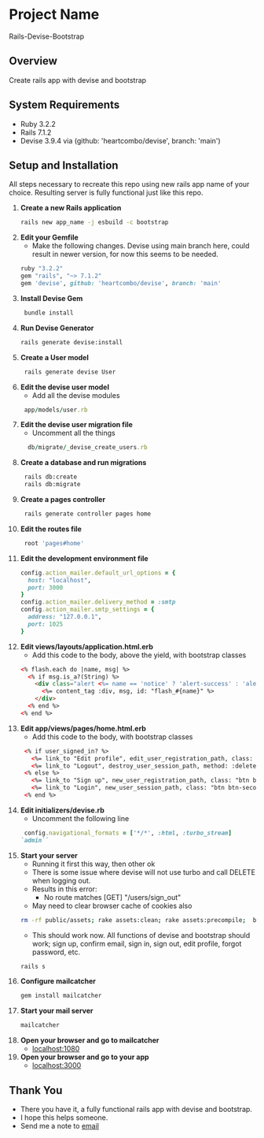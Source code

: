 # Project Name
Rails-Devise-Bootstrap

## Overview
Create rails app with devise and bootstrap

## System Requirements
- Ruby 3.2.2
- Rails 7.1.2
- Devise 3.9.4 via (github: 'heartcombo/devise', branch: 'main')

## Setup and Installation
   All steps necessary to recreate this repo using new rails app name of your choice. Resulting server is fully functional just like this repo.
1. **Create a new Rails application**
   ```bash
   rails new app_name -j esbuild -c bootstrap
   ```
2. **Edit your Gemfile**
   - Make the following changes. Devise using main branch here, could result in newer version, for now this seems to be needed.
   ```ruby
   ruby "3.2.2"
   gem "rails", "~> 7.1.2"
   gem 'devise', github: 'heartcombo/devise', branch: 'main'
   ```
3. **Install Devise Gem**
   ```bash
    bundle install
    ```
4. **Run Devise Generator**
   ```bash
   rails generate devise:install
   ```
5. **Create a User model**
   ```bash
    rails generate devise User
    ```
6. **Edit the devise user model**
   - Add all the devise modules
   ```ruby
    app/models/user.rb
    ```
7. **Edit the devise user migration file**
   - Uncomment all the things
   ```ruby
     db/migrate/_devise_create_users.rb
   ```
8. **Create a database and run migrations**
   ```bash
    rails db:create
    rails db:migrate
    ```
9. **Create a pages controller**
    ```bash
     rails generate controller pages home
    ```
10. **Edit the routes file**
    ```ruby
     root 'pages#home'
    ```
11. **Edit the development environment file**
    ```ruby
    config.action_mailer.default_url_options = {
      host: "localhost",
      port: 3000
    }
    config.action_mailer.delivery_method = :smtp
    config.action_mailer.smtp_settings = {
      address: "127.0.0.1",
      port: 1025
    }
    ```
12. **Edit views/layouts/application.html.erb**
    - Add this code to the body, above the yield, with bootstrap classes
    ```html
    <% flash.each do |name, msg| %>
      <% if msg.is_a?(String) %>
        <div class="alert <%= name == 'notice' ? 'alert-success' : 'alert-danger' %>">
          <%= content_tag :div, msg, id: "flash_#{name}" %>
        </div>
      <% end %>
    <% end %>
    ```
13. **Edit app/views/pages/home.html.erb**
    - Add this code to the body, with bootstrap classes
    ```html
     <% if user_signed_in? %>
       <%= link_to "Edit profile", edit_user_registration_path, class: "btn btn-primary" %>
       <%= link_to "Logout", destroy_user_session_path, method: :delete, data: { turbo_method: :delete }, class: "btn btn-danger" %>
     <% else %>
       <%= link_to "Sign up", new_user_registration_path, class: "btn btn-success" %>
       <%= link_to "Login", new_user_session_path, class: "btn btn-secondary" %>
     <% end %>
    ```
14. **Edit initializers/devise.rb**
    - Uncomment the following line
    ```ruby
     config.navigational_formats = ['*/*', :html, :turbo_stream]
    `admin``
15. **Start your server**
    - Running it first this way, then other ok
    - There is some issue where devise will not use turbo and call DELETE when logging out.
    - Results in this error:
      - No route matches [GET] "/users/sign_out"
    - May need to clear browser cache of cookies also
    ```bash
    rm -rf public/assets; rake assets:clean; rake assets:precompile;  bin/dev
    ```
    - This should work now. All functions of devise and bootstrap should work; sign up, confirm email, sign in, sign out, edit profile, forgot password, etc.
    ```bash
    rails s
    ```
16. **Configure mailcatcher**
    ```bash
    gem install mailcatcher
    ```
17. **Start your mail server**
    ```bash
    mailcatcher
    ```
18. **Open your browser and go to mailcatcher**
    - [localhost:1080](http://localhost:1080/)
19. **Open your browser and go to your app**
    - [localhost:3000](http://localhost:3000/)
## Thank You
- There you have it, a fully functional rails app with devise and bootstrap.
- I hope this helps someone.
- Send me a note to [email](mailto:jh1463@gmail.com)